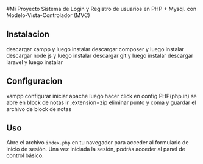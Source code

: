 #Mi Proyecto
Sistema de Login y Registro de usuarios en PHP + Mysql. 
con Modelo-Vista-Controlador (MVC)
## Instalacion
descargar xampp y luego instalar
descargar composer y luego instalar
descargar node js y luego instalar
descargar git y luego instalar
descargar laravel y luego instalar
## Configuracion 
xampp configurar iniciar apache luego hacer click en config PHP(php.in) se abre en block de notas ir ;extension=zip eliminar punto y coma y guardar el archivo de block de notas
## Uso
Abre el archivo `index.php` en tu navegador para acceder al formulario de inicio de sesión.
Una vez iniciada la sesión, podrás acceder al panel de control básico.